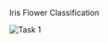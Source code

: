 Iris Flower Classification

![Task 1](https://github.com/PrachiRanjan3/OIBSIP/assets/103803568/a88f251e-c306-4c96-a195-0545963027e3)


